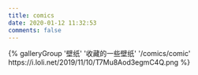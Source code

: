 ```yaml
---
title: comics
date: 2020-01-12 11:32:53
comments: false
---
```

<div class="gallery-group-main"> 
{% galleryGroup '壁纸' '收藏的一些壁纸' '/comics/comic' https://i.loli.net/2019/11/10/T7Mu8Aod3egmC4Q.png %}
</div>